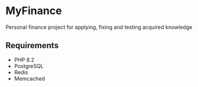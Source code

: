 # MyFinance

Personal finance project for applying, fixing and testing acquired knowledge

## Requirements
- PHP 8.2
- PostgreSQL
- Redis
- Memcached
